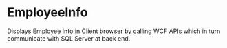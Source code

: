 # EmployeeInfo
Displays Employee Info in Client browser by calling WCF APIs which in turn communicate with SQL Server at back end.
